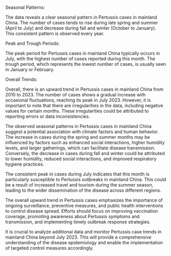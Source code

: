 Seasonal Patterns:

The data reveals a clear seasonal pattern in Pertussis cases in mainland China. The number of cases tends to rise during late spring and summer (April to July) and decrease during fall and winter (October to January). This consistent pattern is observed every year.

Peak and Trough Periods:

The peak period for Pertussis cases in mainland China typically occurs in July, with the highest number of cases reported during this month. The trough period, which represents the lowest number of cases, is usually seen in January or February.

Overall Trends:

Overall, there is an upward trend in Pertussis cases in mainland China from 2010 to 2023. The number of cases shows a gradual increase with occasional fluctuations, reaching its peak in July 2023. However, it is important to note that there are irregularities in the data, including negative values for certain months. These irregularities could be attributed to reporting errors or data inconsistencies.

The observed seasonal patterns in Pertussis cases in mainland China suggest a potential association with climate factors and human behavior. The increase in cases during the spring and summer months may be influenced by factors such as enhanced social interactions, higher humidity levels, and larger gatherings, which can facilitate disease transmission. Conversely, the decrease in cases during fall and winter could be attributed to lower humidity, reduced social interactions, and improved respiratory hygiene practices.

The consistent peak in cases during July indicates that this month is particularly susceptible to Pertussis outbreaks in mainland China. This could be a result of increased travel and tourism during the summer season, leading to the wider dissemination of the disease across different regions.

The overall upward trend in Pertussis cases emphasizes the importance of ongoing surveillance, preventive measures, and public health interventions to control disease spread. Efforts should focus on improving vaccination coverage, promoting awareness about Pertussis symptoms and transmission, and implementing timely outbreak response strategies.

It is crucial to analyze additional data and monitor Pertussis case trends in mainland China beyond July 2023. This will provide a comprehensive understanding of the disease epidemiology and enable the implementation of targeted control measures accordingly.